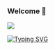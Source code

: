 ### Welcome 👋



![](https://komarev.com/ghpvc/?username=your-github-username&style=flat-square)

[![Typing SVG](https://readme-typing-svg.demolab.com?font=Fira+Code&pause=1000&color=F3F739&background=000000&center=true&vCenter=true&random=false&width=435&lines=Hi%2C++Anikesh+Here!;A+Passionate+Programmer+From;Atharva+College+of+Engineering)](https://git.io/typing-svg)

<!--
**Anikesh02/Anikesh02** is a ✨ _special_ ✨ repository because its `README.md` (this file) appears on your GitHub profile.

Here are some ideas to get you started:

- 🔭 I’m currently working on ...
- 🌱 I’m currently learning ...
- 👯 I’m looking to collaborate on ...
- 🤔 I’m looking for help with ...
- 💬 Ask me about ...
- 📫 How to reach me: ...
- 😄 Pronouns: ...
- ⚡ Fun fact: ...
-->
